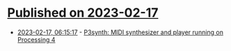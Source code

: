 # [Published on 2023-02-17](index.md)

* [2023-02-17, 06:15:17](https://news.ycombinator.com/item?id=34831423) - [P3synth: MIDI synthesizer and player running on Processing 4](https://github.com/vlcoo/P3synth)
